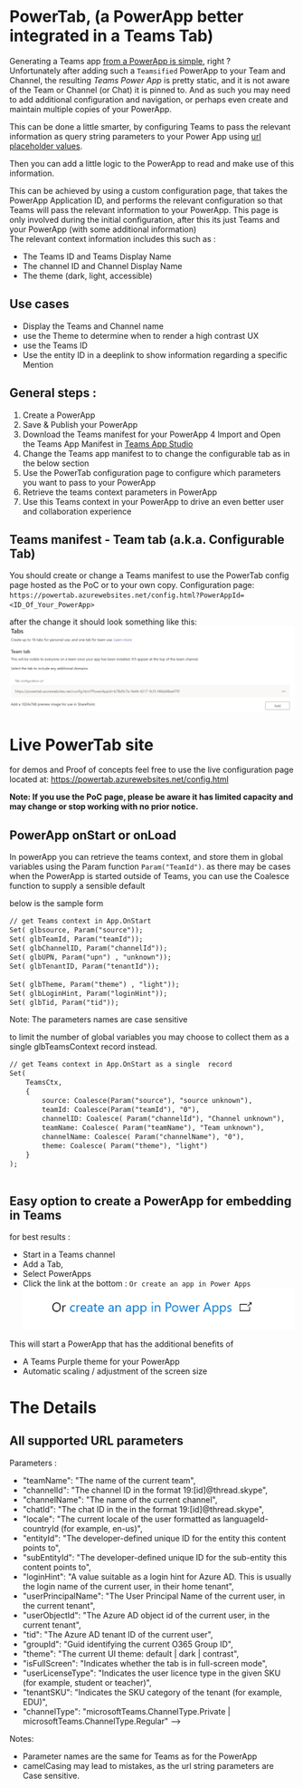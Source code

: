 # PowerTab, (a PowerApp better integrated in a Teams Tab)

Generating a Teams app [from a PowerApp is simple](https://docs.microsoft.com/en-us/powerapps/maker/canvas-apps/embed-teams-app), right ?  
Unfortunately after adding such a `Teamsified` PowerApp to your Team and Channel, the resulting _Teams Power App_ is pretty static, and it is not aware of the Team or Channel (or Chat) it is pinned to.
And as such you may need to add additional configuration and navigation, or perhaps even create and maintain multiple copies of your PowerApp.

This can be done a little smarter, by configuring Teams to pass the relevant information as query string parameters to your Power App
using [url placeholder values](https://docs.microsoft.com/en-us/microsoftteams/platform/tabs/how-to/access-teams-context#getting-context-by-inserting-url-placeholder-values). 

Then you can add a little logic to the PowerApp to read and make use of this information.

This can be achieved by using a custom configuration page, that takes the PowerApp Application ID, and performs the relevant configuration so that Teams will pass the relevant information to your PowerApp.
This page is only involved during the initial configuration, after this its just Teams and your PowerApp (with some additional information)  
The relevant context information includes this such as : 
* The Teams ID and Teams Display Name 
* The channel ID and Channel Display Name
* The theme (dark, light, accessible) 

## Use cases 

- Display the Teams and Channel name
- use the Theme to determine when to render a high contrast UX  
- use the Teams ID 
- Use the entity ID in a deeplink to show information regarding a specific  Mention 

## General steps :
1. Create a PowerApp
2. Save & Publish your PowerApp 
3. Download the Teams manifest for your PowerApp 
4  Import and Open the Teams App Manifest in [Teams App Studio](https://docs.microsoft.com/en-us/microsoftteams/platform/concepts/build-and-test/app-studio-overview#manifest-editor) 
3. Change the Teams app manifest to to change the configurable tab as in the below section
4. Use the PowerTab configuration page to configure which parameters you want to pass to your PowerApp
5. Retrieve the teams context parameters in PowerApp 
6. Use this Teams context in your PowerApp to drive an even better user and collaboration experience      

## Teams manifest - Team tab (a.k.a. Configurable Tab) 

You should create or change a Teams manifest to use the PowerTab config page hosted as the PoC or to your own copy.
Configuration page: `https://powertab.azurewebsites.net/config.html?PowerAppId=<ID_Of_Your_PowerApp>`

after the change it should look something like this:  
![manifest editor showing Tab configuration](img/configured_teams_tab.png)

# Live PowerTab site 
for demos and Proof of concepts feel free to use the live configuration page located at:
https://powertab.azurewebsites.net/config.html

**Note: If you use the PoC page, please be aware it has limited capacity and may change or stop working with no prior notice.**
## PowerApp onStart or onLoad

In powerApp you can retrieve the teams context, and store them in global variables  using the Param function `Param("TeamId")`.
as there may be cases when the PowerApp is started outside of Teams, you can use the Coalesce function to supply a sensible default  

below is the sample form

``` PowerApp 
// get Teams context in App.OnStart
Set( glbsource, Param("source"));
Set( glbTeamId, Param("teamId"));
Set( glbChannelID, Param("channelId"));
Set( glbUPN, Param("upn") , "unknown"));
Set( glbTenantID, Param("tenantId"));

Set( glbTheme, Param("theme") , "light"));
Set( glbLoginHint, Param("loginHint"));
Set( glbTid, Param("tid"));

```
Note: The parameters names are case sensitive 

to limit the number of global variables you may choose to collect them as a single glbTeamsContext record instead. 
``` PowerApp 
// get Teams context in App.OnStart as a single  record 
Set(
    TeamsCtx,
    {
        source: Coalesce(Param("source"), "source unknown"),
        teamId: Coalesce(Param("teamId"), "0"),
        channelID: Coalesce( Param("channelId"), "Channel unknown"),
        teamName: Coalesce( Param("teamName"), "Team unknown"),
        channelName: Coalesce( Param("channelName"), "0"),
        theme: Coalesce( Param("theme"), "light")
    }
); 


```

## Easy option to create a PowerApp for embedding in Teams 

for best results : 
- Start in a Teams channel
- Add a Tab,
- Select PowerApps 
- Click the link at the bottom : `Or create an app in Power Apps` 
![image of link in Teams to create PowerApp ](./img/create_in_PowerApps.png)

This will start a PowerApp that has the additional benefits of 
- A Teams Purple theme for your PowerApp 
- Automatic scaling / adjustment of the screen size

# The Details 
## All supported URL parameters 

Parameters :
 - "teamName": "The name of the current team",
 - "channelId": "The channel ID in the format 19:[id]@thread.skype",
 - "channelName": "The name of the current channel",
 - "chatId": "The chat ID in the in the format 19:[id]@thread.skype",
 - "locale": "The current locale of the user formatted as languageId-countryId (for example, en-us)",
 - "entityId": "The developer-defined unique ID for the entity this content points to",
 - "subEntityId": "The developer-defined unique ID for the sub-entity this content points to",
 - "loginHint": "A value suitable as a login hint for Azure AD. This is usually the login name of the current user, in their home tenant",
 - "userPrincipalName": "The User Principal Name of the current user, in the current tenant",
 - "userObjectId": "The Azure AD object id of the current user, in the current tenant",
 - "tid": "The Azure AD tenant ID of the current user",
 - "groupId": "Guid identifying the current O365 Group ID",
 - "theme": "The current UI theme: default | dark | contrast",
 - "isFullScreen": "Indicates whether the tab is in full-screen mode",
 - "userLicenseType": "Indicates the user licence type in the given SKU (for example, student or teacher)",
 - "tenantSKU": "Indicates the SKU category of the tenant (for example, EDU)",
 - "channelType": "microsoftTeams.ChannelType.Private | microsoftTeams.ChannelType.Regular" -->

Notes:  
- Parameter names are the same for Teams as for the PowerApp
- camelCasing may lead to mistakes, as the url string parameters are Case sensitive.



